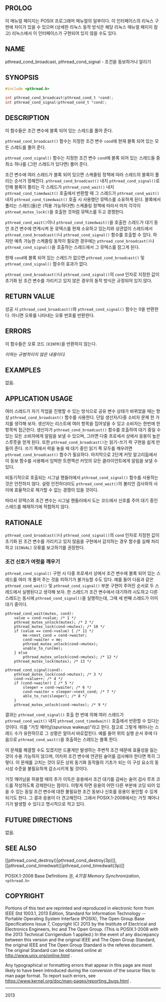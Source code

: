 ## PROLOG

이 매뉴얼 페이지는 POSIX 프로그래머 매뉴얼의 일부이다. 이 인터페이스의 리눅스 구현에 차이가 있을 수 있으며 (상세한 리눅스 동작 방식은 해당 리눅스 매뉴얼 페이지 참고) 리눅스에서 이 인터페이스가 구현되어 있지 않을 수도 있다.

## NAME

pthread_cond_broadcast, pthread_cond_signal - 조건을 동보하거나 알리기

## SYNOPSIS

```c
#include <pthread.h>

int pthread_cond_broadcast(pthread_cond_t *cond);
int pthread_cond_signal(pthread_cond_t *cond);
```

## DESCRIPTION

이 함수들은 조건 변수에 블록 되어 있는 스레드를 풀어 준다.

`pthread_cond_broadcast()` 함수는 지정한 조건 변수 `cond`에 현재 블록 되어 있는 모든 스레드를 풀어 준다.

`pthread_cond_signal()` 함수는 지정한 조건 변수 `cond`에 블록 되어 있는 스레드들 중 최소 하나를 (그런 스레드가 있다면) 풀어 준다.

조건 변수에 여러 스레드가 블록 되어 있으면 스케줄링 정책에 따라 스레드의 블록이 풀리는 순서가 정해진다. `pthread_cond_broadcast()` 내지 `pthread_cond_signal()`로 인해 블록이 풀리는 각 스레드가 `pthread_cond_wait()` 내지 `pthread_cond_timedwait()` 호출에서 반환할 때 그 스레드가 `pthread_cond_wait()` 내지 `pthread_cond_timedwait()` 호출 시 사용했던 뮤텍스를 소유하게 된다. 블록에서 풀리는 스레드(들)은 (적용 가능하다면) 스케줄링 정책에 따라서 마치 각각이 `pthread_mutex_lock()`을 호출한 것처럼 뮤텍스를 두고 경쟁한다.

`pthread_cond_wait()`이나 `pthread_cond_timedwait()`을 호출한 스레드가 대기 동안 조건 변수에 연계시켜 둔 뮤텍스를 현재 소유하고 있는지와 상관없이 스레드에서 `pthread_cond_broadcast()`나 `pthread_cond_signal()` 함수를 호출할 수 있다. 하지만 예측 가능한 스케줄링 동작이 필요한 경우에는 `pthread_cond_broadcast()`나 `pthread_cond_signal()`을 호출하는 스레드에서 그 뮤텍스를 잠그게 된다.

현재 `cond`에 블록 되어 있는 스레드가 없으면 `pthread_cond_broadcast()` 및 `pthread_cond_signal()` 함수의 효과가 없다.

`pthread_cond_broadcast()`나 `pthread_cond_signal()`의 `cond` 인자로 지정한 값이 초기화 된 조건 변수를 가리키고 있지 않은 경우의 동작 방식은 규정되어 있지 않다.

## RETURN VALUE

성공 시 `pthread_cond_broadcast()`와 `pthread_cond_signal()` 함수는 0을 반환한다. 아니면 오류를 나타내는 오류 번호를 반환한다.

## ERRORS

이 함수들은 오류 코드 `[EINTR]`을 반환하지 않는다.

<em>이하는 규범적이지 않은 내용이다.</em>

## EXAMPLES

없음.

## APPLICATION USAGE

여러 스레드가 자기 작업을 진행할 수 있는 방식으로 공유 변수 상태가 바뀌었을 때는 항상 `pthread_cond_broadcast()` 함수를 사용한다. 단일 생산자/다중 소비자 문제 한 가지를 생각해 보자. 생산자는 리스트에 여러 항목을 집어넣을 수 있고 소비자는 한번에 한 항목씩 접근한다. 생산자가 `pthread_cond_broadcast()` 함수를 호출하여 대기 중일 수 있는 모든 소비자에게 알림을 보낼 수 있으며, 그러면 다중 프로세서 상에서 응용이 높은 스루풋을 얻게 된다. 또한 `pthread_cond_broadcast()`는 읽기-쓰기 락 구현을 쉽게 만들어 준다. 쓰기 쪽에서 락을 놓을 때 대기 중인 읽기 쪽 모두를 깨우려면 `pthread_cond_broadcast()` 함수가 필요하다. 마지막으로 2단계 커밋 알고리듬에서 이 동보 함수를 사용해서 임박한 트랜잭션 커밋의 모든 클라이언트에게 알림을 보낼 수 있다.

비동기적으로 호출되는 시그널 핸들러에서 `pthread_cond_signal()` 함수를 사용하는 것은 안전하지 않다. 설령 안전하더라도 `pthread_cond_wait()`의 불리언 검사와의 사이에 효율적으로 제거할 수 없는 경쟁이 있을 것이다.

따라서 뮤텍스와 조건 변수는 시그널 핸들러에서 도는 코드에서 신호를 주어 대기 중인 스레드를 해제하기에 적합하지 않다.

## RATIONALE

`pthread_cond_broadcast()`나 `pthread_cond_signal()`의 `cond` 인자로 지정한 값이 초기화 된 조건 변수를 가리키고 있지 않음을 구현에서 감지하는 경우 함수를 실패 처리하고 `[EINVAL]` 오류를 보고하기를 권장한다.

### 조건 신호가 여럿을 깨우기

`pthread_cond_signal()` 구현 시 다중 프로세서 상에서 조건 변수에 블록 되어 있는 스레드를 여러 개 풀어 주는 것을 피하기가 불가능할 수도 있다. 예를 들어 다음과 같은 `pthread_cond_wait()` 및 `pthread_cond_signal()` 부분 구현이 주어진 순서로 두 스레드에서 실행된다고 생각해 보자. 한 스레드가 조건 변수에서 대기하려 시도하고 다른 스레드는 동시에 `pthread_cond_signal()`을 실행하는데, 그때 세 번째 스레드가 이미 대기 중이다.

```
pthread_cond_wait(mutex, cond):
    value = cond->value; /* 1 */
    pthread_mutex_unlock(mutex); /* 2 */
    pthread_mutex_lock(cond->mutex); /* 10 */
    if (value == cond->value) { /* 11 */
        me->next_cond = cond->waiter;
        cond->waiter = me;
        pthread_mutex_unlock(cond->mutex);
        unable_to_run(me);
    } else
        pthread_mutex_unlock(cond->mutex); /* 12 */
    pthread_mutex_lock(mutex); /* 13 */

pthread_cond_signal(cond):
    pthread_mutex_lock(cond->mutex); /* 3 */
    cond->value++; /* 4 */
    if (cond->waiter) { /* 5 */
        sleeper = cond->waiter; /* 6 */
        cond->waiter = sleeper->next_cond; /* 7 */
        able_to_run(sleeper); /* 8 */
    }
    pthread_mutex_unlock(cond->mutex); /* 9 */
```

결과는 `pthread_cond_signal()` 호출 한 번에 의해 여러 스레드가 `pthread_cond_wait()` 내지 `pthread_cond_timedwait()` 호출에서 반환할 수 있다는 것이다. 이를 "거짓 깨어남(spurious wakeup)"라고 한다. 참고로 그렇게 깨어나는 스레드 수가 유한하므로 그 상황은 알아서 바로잡힌다. 예를 들어 위의 실행 순서 후에 다음으로 `pthread_cond_wait()`을 호출하는 스레드는 블록 한다.

이 문제를 해결할 수도 있겠지만 드물게만 발생하는 주변적 조건 때문에 효율성을 잃는 것이 수용 가능하지 않으며, 어차피 조건 변수에 연관된 술어를 검사해야 한다면 특히 그렇다. 이 문제를 고치는 것이 모든 상위 동기화 동작들의 기초가 되는 이 구성 요소의 동시성 수준을 불필요하게 감소시키게 될 것이다.

거짓 깨어남을 허용할 때의 추가 이득은 응용에서 조건 대기를 감싸는 술어 검사 루프 코드를 작성하도록 강제한다는 점이다. 이렇게 하면 응용의 어떤 다른 부분에 코딩 되어 있을 수 있는 동일 조건 변수에 대한 불필요한 조건 동보나 신호를 응용이 용인할 수 있게 되기도 한다. 그 결과 응용이 더 견고해진다. 그래서 POSIX.1-2008에서는 거짓 깨어나기가 발생할 수 있다고 명시적으로 적고 있다.

## FUTURE DIRECTIONS

없음.

## SEE ALSO

[[pthread_cond_destroy()|pthread_cond_destroy(3p)]], [[pthread_cond_timedwait()|pthread_cond_timedwait(3p)]]

POSIX.1-2008 Base Definitions 권, <em>4.11절 Memory Synchronization</em>, `<pthread.h>`

## COPYRIGHT

Portions of this text are reprinted and reproduced in electronic form from IEEE Std 1003.1, 2013 Edition, Standard for Information Technology -- Portable Operating System Interface (POSIX), The Open Group Base Specifications Issue 7, Copyright (C) 2013 by the Institute of Electrical and Electronics Engineers, Inc and The Open Group. (This is POSIX.1-2008 with the 2013 Technical Corrigendum 1 applied.) In the event of any discrepancy between this version and the original IEEE and The Open Group Standard, the original IEEE and The Open Group Standard is the referee document. The original Standard can be obtained online at http://www.unix.org/online.html .

Any typographical or formatting errors that appear in this page are most likely to have been introduced during the conversion of the source files to man page format. To report such errors, see https://www.kernel.org/doc/man-pages/reporting_bugs.html .

----

2013
